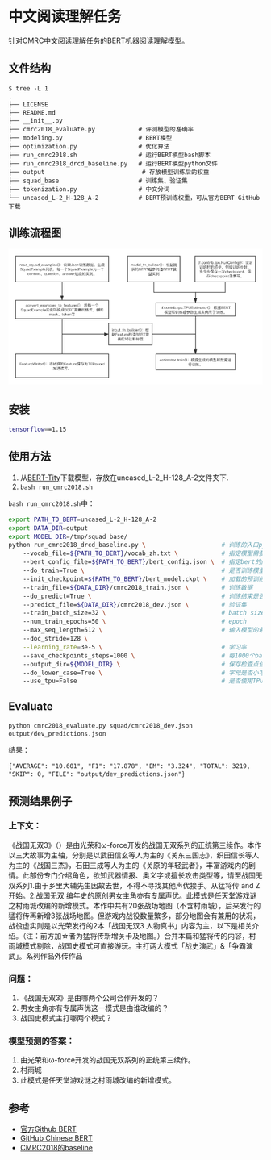 # 中文阅读理解任务
针对CMRC中文阅读理解任务的BERT机器阅读理解模型。
## 文件结构
```
$ tree -L 1
.
├── LICENSE                         
├── README.md
├── __init__.py
├── cmrc2018_evaluate.py            # 评测模型的准确率
├── modeling.py                     # BERT模型
├── optimization.py                 # 优化算法
├── run_cmrc2018.sh                 # 运行BERT模型bash脚本
├── run_cmrc2018_drcd_baseline.py   # 运行BERT模型python文件
├── output                           # 存放模型训练后的权重
├── squad_base                      # 训练集、验证集
├── tokenization.py                 # 中文分词
└── uncased_L-2_H-128_A-2           # BERT预训练权重，可从官方BERT GitHub下载
```

## 训练流程图

![BERT训练流程图](QAwithBERT.png)

## 安装
```bash
tensorflow==1.15
```
## 使用方法
1. 从[BERT-Tity](https://storage.googleapis.com/bert_models/2020_02_20/uncased_L-2_H-128_A-2.zip)下载模型，存放在uncased_L-2_H-128_A-2文件夹下.
2. `bash run_cmrc2018.sh`

`bash run_cmrc2018.sh`中：
```bash
export PATH_TO_BERT=uncased_L-2_H-128_A-2
export DATA_DIR=output
export MODEL_DIR=/tmp/squad_base/
python run_cmrc2018_drcd_baseline.py \                     # 训练的入口python文件
	--vocab_file=${PATH_TO_BERT}/vocab_zh.txt \            # 指定模型需要的中文词典
	--bert_config_file=${PATH_TO_BERT}/bert_config.json \  # 指定bert的网络结构
	--do_train=True \                                      # 是否训练模型
	--init_checkpoint=${PATH_TO_BERT}/bert_model.ckpt \    # 加载的预训练检查点
	--train_file=${DATA_DIR}/cmrc2018_train.json \         # 训练数据
	--do_predict=True \                                    # 训练结束是否做预测
	--predict_file=${DATA_DIR}/cmrc2018_dev.json \         # 验证集
	--train_batch_size=32 \                                # batch size大小
	--num_train_epochs=50 \                                # epoch
	--max_seq_length=512 \                                 # 输入模型的最长句子
	--doc_stride=128 \
	--learning_rate=3e-5 \                                 # 学习率
	--save_checkpoints_steps=1000 \                        # 每1000个batch保存一次检查点
	--output_dir=${MODEL_DIR} \                            # 保存检查点位置
	--do_lower_case=True \                                 # 字母是否小写
	--use_tpu=False                                        # 是否使用TPU
```

## Evaluate

```
python cmrc2018_evaluate.py squad/cmrc2018_dev.json output/dev_predictions.json
```

结果：

```
{"AVERAGE": "10.601", "F1": "17.878", "EM": "3.324", "TOTAL": 3219, "SKIP": 0, "FILE": "output/dev_predictions.json"}
```

## 预测结果例子
### 上下文：

《战国无双3》（）是由光荣和ω-force开发的战国无双系列的正统第三续作。本作以三大故事为主轴，分别是以武田信玄等人为主的《关东三国志》，织田信长等人为主的《战国三杰》，石田三成等人为主的《关原的年轻武者》，丰富游戏内的剧情。此部份专门介绍角色，欲知武器情报、奥义字或擅长攻击类型等，请至战国无双系列1.由于乡里大辅先生因故去世，不得不寻找其他声优接手。从猛将传 and Z开始。2.战国无双 编年史的原创男女主角亦有专属声优。此模式是任天堂游戏谜之村雨城改编的新增模式。本作中共有20张战场地图（不含村雨城），后来发行的猛将传再新增3张战场地图。但游戏内战役数量繁多，部分地图会有兼用的状况，战役虚实则是以光荣发行的2本「战国无双3 人物真书」内容为主，以下是相关介绍。（注：前方加☆者为猛将传新增关卡及地图。）合并本篇和猛将传的内容，村雨城模式剔除，战国史模式可直接游玩。主打两大模式「战史演武」&「争霸演武」。系列作品外传作品

### 问题：

1. 《战国无双3》是由哪两个公司合作开发的？
2. 男女主角亦有专属声优这一模式是由谁改编的？
3. 战国史模式主打哪两个模式？

### 模型预测的答案：
1. 由光荣和ω-force开发的战国无双系列的正统第三续作。
2. 村雨城
3. 此模式是任天堂游戏谜之村雨城改编的新增模式。

## 参考
- [官方Github BERT](https://github.com/google-research/bert)
- [GitHub Chinese BERT](https://github.com/ymcui/Chinese-BERT-wwm)
- [CMRC2018的baseline](https://github.com/ymcui/cmrc2018/tree/master/baseline)